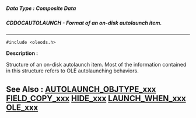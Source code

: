 ##### Data Type : Composite Data
##### CDDOCAUTOLAUNCH - Format of an on-disk autolaunch item.
---
```
#include <oleods.h>
```
**Description :**

Structure of an on-disk autolaunch item.  Most of the information contained in 
this structure refers to OLE autolaunching behaviors.

**See Also :**
[AUTOLAUNCH_OBJTYPE_xxx](/reference/Symb/AUTOLAUNCH_OBJTYPE_xxx)
[FIELD_COPY_xxx](/reference/Symb/FIELD_COPY_xxx)
[HIDE_xxx](/reference/Symb/HIDE_xxx)
[LAUNCH_WHEN_xxx](/reference/Symb/LAUNCH_WHEN_xxx)
[OLE_xxx](/reference/Symb/OLE_xxx)
---
